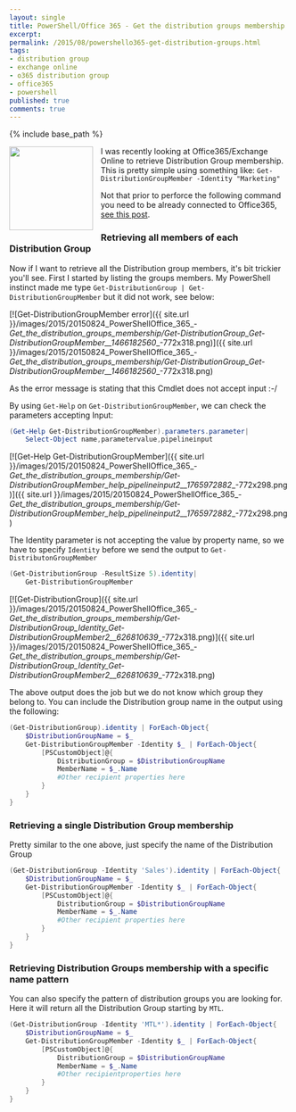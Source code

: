 ```yaml
---
layout: single
title: PowerShell/Office 365 - Get the distribution groups membership
excerpt: 
permalink: /2015/08/powershello365-get-distribution-groups.html
tags: 
- distribution group
- exchange online
- o365 distribution group
- office365
- powershell
published: true
comments: true
---
```

{% include base_path %}

<a href="{{ site.url }}/images/2015/20150824_PowerShellOffice_365_-_Get_the_distribution_groups_membership/Outlook-2013-Logo-256x256__1558078760__-256x256.png" imageanchor="1" style="clear: left; float: left; margin-bottom: 1em; margin-right: 1em;"><img border="0" height="150" src="{{ site.url }}/images/2015/20150824_PowerShellOffice_365_-_Get_the_distribution_groups_membership/Outlook-2013-Logo-256x256__1558078760__-256x256.png" width="150" /></a>I was recently looking at Office365/Exchange Online to retrieve Distribution Group membership. This is pretty simple using something like: `Get-DistributionGroupMember -Identity "Marketing"`

Not that prior to perforce the following command you need to be already connected to Office365, <a href="{{ site.url }}/2014/07/powershell-handy-function-to-connect-to.html" target="_blank">see this post</a>.

### Retrieving all members of each Distribution Group

Now if I want to retrieve all the Distribution group members, it's bit trickier you'll see. First I started by listing the groups members. My PowerShell instinct made me type `Get-DistributionGroup | Get-DistributionGroupMember` but it did not work, see below:

[![Get-DistributionGroupMember error]({{ site.url }}/images/2015/20150824_PowerShellOffice_365_-_Get_the_distribution_groups_membership/Get-DistributionGroup_Get-DistributionGroupMember__1466182560__-772x318.png)]({{ site.url }}/images/2015/20150824_PowerShellOffice_365_-_Get_the_distribution_groups_membership/Get-DistributionGroup_Get-DistributionGroupMember__1466182560__-772x318.png)

As the error message is stating that this Cmdlet does not accept input :-/

By using `Get-Help` on `Get-DistributionGroupMember`, we can check the parameters accepting Input:

```powershell
(Get-Help Get-DistributionGroupMember).parameters.parameter|
    Select-Object name,parametervalue,pipelineinput
```

[![Get-Help Get-DistributionGroupMember]({{ site.url }}/images/2015/20150824_PowerShellOffice_365_-_Get_the_distribution_groups_membership/Get-DistributionGroupMember_help_pipelineinput2__1765972882__-772x298.png)]({{ site.url }}/images/2015/20150824_PowerShellOffice_365_-_Get_the_distribution_groups_membership/Get-DistributionGroupMember_help_pipelineinput2__1765972882__-772x298.png)

The Identity parameter is not accepting the value by property name, so we have to specify `Identity` before we send the output to `Get-DistributonGroupMember`

```powershell
(Get-DistributionGroup -ResultSize 5).identity|
    Get-DistributionGroupMember
```

[![Get-DistributionGroup]({{ site.url }}/images/2015/20150824_PowerShellOffice_365_-_Get_the_distribution_groups_membership/Get-DistributionGroup_Identity_Get-DistributionGroupMember2__626810639__-772x318.png)]({{ site.url }}/images/2015/20150824_PowerShellOffice_365_-_Get_the_distribution_groups_membership/Get-DistributionGroup_Identity_Get-DistributionGroupMember2__626810639__-772x318.png)

The above output does the job but we do not know which group they belong to.
You can include the Distribution group name in the output using the following:

```powershell
(Get-DistributionGroup).identity | ForEach-Object{
    $DistributionGroupName = $_
    Get-DistributionGroupMember -Identity $_ | ForEach-Object{
        [PSCustomObject]@{
            DistributionGroup = $DistributionGroupName
            MemberName = $_.Name
            #Other recipient properties here
        }
    }
}
```

### Retrieving a single Distribution Group membership

Pretty similar to the one above, just specify the name of the Distribution Group

```powershell
(Get-DistributionGroup -Identity 'Sales').identity | ForEach-Object{
    $DistributionGroupName = $_
    Get-DistributionGroupMember -Identity $_ | ForEach-Object{
        [PSCustomObject]@{
            DistributionGroup = $DistributionGroupName
            MemberName = $_.Name
            #Other recipient properties here
        }
    }
}
```

### Retrieving Distribution Groups membership with a specific name pattern

You can also specify the pattern of distribution groups you are looking for.
Here it will return all the Distribution Group starting by `MTL`.

```powershell
(Get-DistributionGroup -Identity 'MTL*').identity | ForEach-Object{
    $DistributionGroupName = $_
    Get-DistributionGroupMember -Identity $_ | ForEach-Object{
        [PSCustomObject]@{
            DistributionGroup = $DistributionGroupName
            MemberName = $_.Name
            #Other recipientproperties here
        }
    }
}
```
